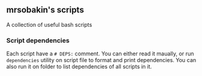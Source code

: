 ## mrsobakin's scripts
A collection of useful bash scripts

### Script dependencies
Each script have a `# DEPS:` comment. You can either read it maually, or run `dependencies` utility on script file to format and print dependencies. You can also run it on folder to list dependencies of all scripts in it.
